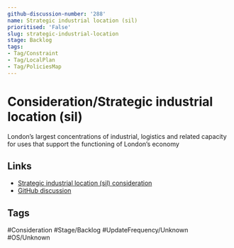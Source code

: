 ```yaml
---
github-discussion-number: '288'
name: Strategic industrial location (sil)
prioritised: 'False'
slug: strategic-industrial-location
stage: Backlog
tags:
- Tag/Constraint
- Tag/LocalPlan
- Tag/PoliciesMap
---
```


# Consideration/Strategic industrial location (sil)

London’s largest concentrations of industrial, logistics and related capacity for uses that support the functioning of London’s economy

## Links

* [Strategic industrial location (sil) consideration](https://design.planning.data.gov.uk/planning-consideration/strategic-industrial-location)
* [GitHub discussion](https://github.com/digital-land/data-standards-backlog/discussions/288)

## Tags

#Consideration #Stage/Backlog #UpdateFrequency/Unknown #OS/Unknown